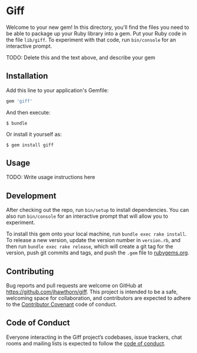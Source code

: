 # Giff

Welcome to your new gem! In this directory, you'll find the files you need to be able to package up your Ruby library into a gem. Put your Ruby code in the file `lib/giff`. To experiment with that code, run `bin/console` for an interactive prompt.

TODO: Delete this and the text above, and describe your gem

## Installation

Add this line to your application's Gemfile:

```ruby
gem 'giff'
```

And then execute:

    $ bundle

Or install it yourself as:

    $ gem install giff

## Usage

TODO: Write usage instructions here

## Development

After checking out the repo, run `bin/setup` to install dependencies. You can also run `bin/console` for an interactive prompt that will allow you to experiment.

To install this gem onto your local machine, run `bundle exec rake install`. To release a new version, update the version number in `version.rb`, and then run `bundle exec rake release`, which will create a git tag for the version, push git commits and tags, and push the `.gem` file to [rubygems.org](https://rubygems.org).

## Contributing

Bug reports and pull requests are welcome on GitHub at https://github.com/jhawthorn/giff. This project is intended to be a safe, welcoming space for collaboration, and contributors are expected to adhere to the [Contributor Covenant](http://contributor-covenant.org) code of conduct.

## Code of Conduct

Everyone interacting in the Giff project’s codebases, issue trackers, chat rooms and mailing lists is expected to follow the [code of conduct](https://github.com/jhawthorn/giff/blob/master/CODE_OF_CONDUCT.md).
